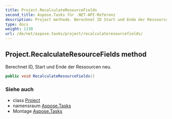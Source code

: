 ```yaml
---
title: Project.RecalculateResourceFields
second_title: Aspose.Tasks für .NET-API-Referenz
description: Project methode. Berechnet ID Start und Ende der Ressourcen neu.
type: docs
weight: 1130
url: /de/net/aspose.tasks/project/recalculateresourcefields/
---
```

## Project.RecalculateResourceFields method

Berechnet ID, Start und Ende der Ressourcen neu.

```csharp
public void RecalculateResourceFields()
```

### Siehe auch

* class [Project](../)
* namensraum [Aspose.Tasks](../../project/)
* Montage [Aspose.Tasks](../../../)


